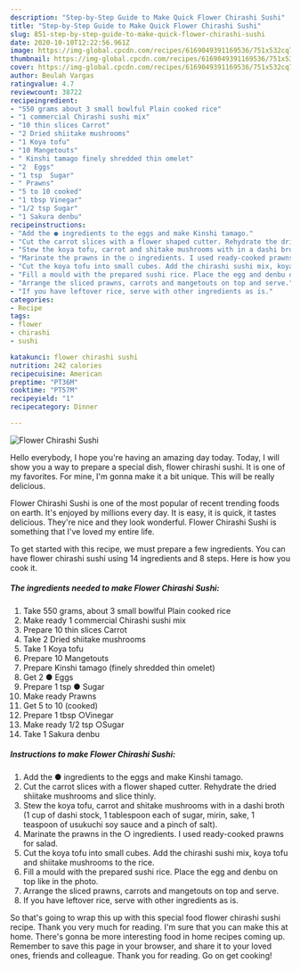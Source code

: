 ```yaml
---
description: "Step-by-Step Guide to Make Quick Flower Chirashi Sushi"
title: "Step-by-Step Guide to Make Quick Flower Chirashi Sushi"
slug: 851-step-by-step-guide-to-make-quick-flower-chirashi-sushi
date: 2020-10-10T12:22:56.961Z
image: https://img-global.cpcdn.com/recipes/6169049391169536/751x532cq70/flower-chirashi-sushi-recipe-main-photo.jpg
thumbnail: https://img-global.cpcdn.com/recipes/6169049391169536/751x532cq70/flower-chirashi-sushi-recipe-main-photo.jpg
cover: https://img-global.cpcdn.com/recipes/6169049391169536/751x532cq70/flower-chirashi-sushi-recipe-main-photo.jpg
author: Beulah Vargas
ratingvalue: 4.7
reviewcount: 38722
recipeingredient:
- "550 grams about 3 small bowlful Plain cooked rice"
- "1 commercial Chirashi sushi mix"
- "10 thin slices Carrot"
- "2 Dried shiitake mushrooms"
- "1 Koya tofu"
- "10 Mangetouts"
- " Kinshi tamago finely shredded thin omelet"
- "2  Eggs"
- "1 tsp  Sugar"
- " Prawns"
- "5 to 10 cooked"
- "1 tbsp Vinegar"
- "1/2 tsp Sugar"
- "1 Sakura denbu"
recipeinstructions:
- "Add the ● ingredients to the eggs and make Kinshi tamago."
- "Cut the carrot slices with a flower shaped cutter. Rehydrate the dried shiitake mushrooms and slice thinly."
- "Stew the koya tofu, carrot and shitake mushrooms with in a dashi broth (1 cup of dashi stock, 1 tablespoon each of sugar, mirin, sake, 1 teaspoon of usukuchi soy sauce and a pinch of salt)."
- "Marinate the prawns in the ○ ingredients. I used ready-cooked prawns for salad."
- "Cut the koya tofu into small cubes. Add the chirashi sushi mix, koya tofu and shiitake mushrooms to the rice."
- "Fill a mould with the prepared sushi rice. Place the egg and denbu on top like in the photo."
- "Arrange the sliced prawns, carrots and mangetouts on top and serve."
- "If you have leftover rice, serve with other ingredients as is."
categories:
- Recipe
tags:
- flower
- chirashi
- sushi

katakunci: flower chirashi sushi 
nutrition: 242 calories
recipecuisine: American
preptime: "PT36M"
cooktime: "PT57M"
recipeyield: "1"
recipecategory: Dinner

---
```



![Flower Chirashi Sushi](https://img-global.cpcdn.com/recipes/6169049391169536/751x532cq70/flower-chirashi-sushi-recipe-main-photo.jpg)

Hello everybody, I hope you're having an amazing day today. Today, I will show you a way to prepare a special dish, flower chirashi sushi. It is one of my favorites. For mine, I'm gonna make it a bit unique. This will be really delicious.

Flower Chirashi Sushi is one of the most popular of recent trending foods on earth. It's enjoyed by millions every day. It is easy, it is quick, it tastes delicious. They're nice and they look wonderful. Flower Chirashi Sushi is something that I've loved my entire life.




To get started with this recipe, we must prepare a few ingredients. You can have flower chirashi sushi using 14 ingredients and 8 steps. Here is how you cook it.

<!--inarticleads1-->

##### The ingredients needed to make Flower Chirashi Sushi:

1. Take 550 grams, about 3 small bowlful Plain cooked rice
1. Make ready 1 commercial Chirashi sushi mix
1. Prepare 10 thin slices Carrot
1. Take 2 Dried shiitake mushrooms
1. Take 1 Koya tofu
1. Prepare 10 Mangetouts
1. Prepare  Kinshi tamago (finely shredded thin omelet)
1. Get 2 ● Eggs
1. Prepare 1 tsp ● Sugar
1. Make ready  Prawns
1. Get 5 to 10 (cooked)
1. Prepare 1 tbsp ○Vinegar
1. Make ready 1/2 tsp ○Sugar
1. Take 1 Sakura denbu




<!--inarticleads2-->

##### Instructions to make Flower Chirashi Sushi:

1. Add the ● ingredients to the eggs and make Kinshi tamago.
1. Cut the carrot slices with a flower shaped cutter. Rehydrate the dried shiitake mushrooms and slice thinly.
1. Stew the koya tofu, carrot and shitake mushrooms with in a dashi broth (1 cup of dashi stock, 1 tablespoon each of sugar, mirin, sake, 1 teaspoon of usukuchi soy sauce and a pinch of salt).
1. Marinate the prawns in the ○ ingredients. I used ready-cooked prawns for salad.
1. Cut the koya tofu into small cubes. Add the chirashi sushi mix, koya tofu and shiitake mushrooms to the rice.
1. Fill a mould with the prepared sushi rice. Place the egg and denbu on top like in the photo.
1. Arrange the sliced prawns, carrots and mangetouts on top and serve.
1. If you have leftover rice, serve with other ingredients as is.




So that's going to wrap this up with this special food flower chirashi sushi recipe. Thank you very much for reading. I'm sure that you can make this at home. There's gonna be more interesting food in home recipes coming up. Remember to save this page in your browser, and share it to your loved ones, friends and colleague. Thank you for reading. Go on get cooking!
